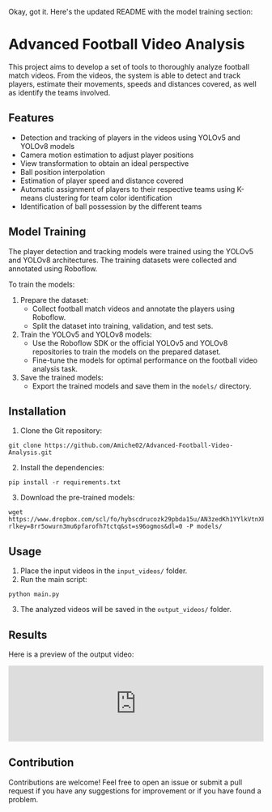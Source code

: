 Okay, got it. Here's the updated README with the model training section:

# Advanced Football Video Analysis

This project aims to develop a set of tools to thoroughly analyze football match videos. From the videos, the system is able to detect and track players, estimate their movements, speeds and distances covered, as well as identify the teams involved.

## Features

- Detection and tracking of players in the videos using YOLOv5 and YOLOv8 models
- Camera motion estimation to adjust player positions
- View transformation to obtain an ideal perspective
- Ball position interpolation
- Estimation of player speed and distance covered
- Automatic assignment of players to their respective teams using K-means clustering for team color identification
- Identification of ball possession by the different teams

## Model Training

The player detection and tracking models were trained using the YOLOv5 and YOLOv8 architectures. The training datasets were collected and annotated using Roboflow.

To train the models:

1. Prepare the dataset:
   - Collect football match videos and annotate the players using Roboflow.
   - Split the dataset into training, validation, and test sets.
2. Train the YOLOv5 and YOLOv8 models:
   - Use the Roboflow SDK or the official YOLOv5 and YOLOv8 repositories to train the models on the prepared dataset.
   - Fine-tune the models for optimal performance on the football video analysis task.
3. Save the trained models:
   - Export the trained models and save them in the `models/` directory.

## Installation

1. Clone the Git repository:
```
git clone https://github.com/Amiche02/Advanced-Football-Video-Analysis.git
```
2. Install the dependencies:
```
pip install -r requirements.txt
```
3. Download the pre-trained models:
```
wget https://www.dropbox.com/scl/fo/hybscdrucozk29pbda15u/AN3zedKh1YYlkVtnXFH13Vk?rlkey=8rr5owurn3mu6pfarofh7tctq&st=s96ogmos&dl=0 -P models/
```

## Usage

1. Place the input videos in the `input_videos/` folder.
2. Run the main script:
```
python main.py
```
3. The analyzed videos will be saved in the `output_videos/` folder.

## Results

Here is a preview of the output video:

<iframe width="100%" height="auto" src="https://www.youtube.com/embed/-mkXQx6O3fk" frameborder="0" allow="accelerometer; autoplay; encrypted-media; gyroscope; picture-in-picture" allowfullscreen></iframe>



## Contribution

Contributions are welcome! Feel free to open an issue or submit a pull request if you have any suggestions for improvement or if you have found a problem.
